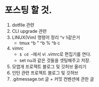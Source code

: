 # 포스팅 할 것.  

1. dotfile 관련  
1. CLI upgrade 관련  
1. LINUX(Vim) 명령어 정리 ^v !i같은거  
    - tmux ^b " ^b % ^b c
1. vimrc
    - ```$ cd ~```에서 vi .vimrc로 편집기를 연다.  
    - set nu과 같은 것들을 셋팅해주고 저장.  
1. 모앱개 프로젝트 블로그 및 깃허브 올리기  
1. 인턴 관련 프로젝트 블로그 및 깃허브  
1. .gitmessage.txt 글 + 커밋 컨벤션에 관한 글